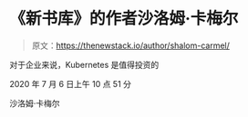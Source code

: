 # 《新书库》的作者沙洛姆·卡梅尔

> 原文：<https://thenewstack.io/author/shalom-carmel/>

对于企业来说，Kubernetes 是值得投资的

2020 年 7 月 6 日上午 10 点 51 分

沙洛姆·卡梅尔